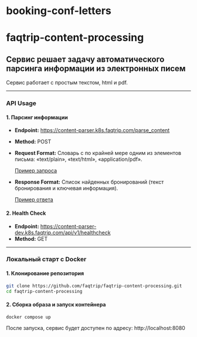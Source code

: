 # booking-conf-letters

# faqtrip-content-processing

## Сервис решает задачу автоматического парсинга информации из электронных писем

Сервис работает с простым текстом, html и pdf.

---

### API Usage

#### 1. Парсинг информации

- **Endpoint:** https://content-parser.k8s.faqtrip.com/parse_content
- **Method:** POST
- **Request Format:** Словарь с по крайней мере одним из элементов письма: «text/plain», «text/html», «application/pdf».
  
  [Пример запроса](https://www.notion.so/faqtrip/db51ca3f682c424cb1e1e4f95eabbd68?pvs=4#9ca8bd8b7fb341cf9d6c6ecc6364f3ce)

- **Response Format:** Список найденных бронирований (текст бронирования и ключевая информация).

  [Пример ответа](https://www.notion.so/faqtrip/db51ca3f682c424cb1e1e4f95eabbd68?pvs=4#0cdcb6970b53493ab4f42d17b7448884)

#### 2. Health Check

- **Endpoint:** https://content-parser-dev.k8s.faqtrip.com/api/v1/healthcheck
- **Method:** GET

---

### Локальный старт с Docker

#### 1. Клонирование репозитория

```bash
git clone https://github.com/faqtrip/faqtrip-content-processing.git
cd faqtrip-content-processing
```

#### 2. Сборка образа и запуск контейнера

```bash
docker compose up 
```

После запуска, сервис будет доступен по адресу: http://localhost:8080
